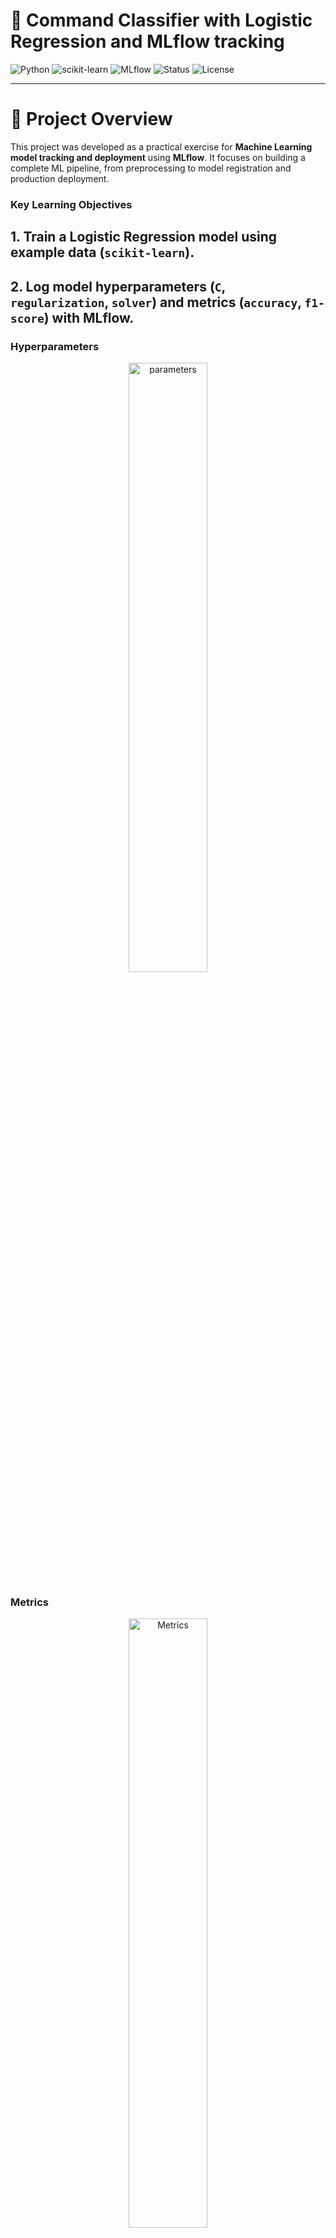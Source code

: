 # 🧠 Command Classifier with Logistic Regression and MLflow tracking

![Python](https://img.shields.io/badge/Python-3.10%2B-blue.svg) ![scikit-learn](https://img.shields.io/badge/scikit--learn-Logistic%20Regression-orange) ![MLflow](https://img.shields.io/badge/MLflow-Tracking%20%26%20Registry-brightgreen) ![Status](https://img.shields.io/badge/Status-Production%20Ready-success) ![License](https://img.shields.io/badge/License-MIT-lightgrey)

---

# 🚀 Project Overview

This project was developed as a practical exercise for **Machine Learning model tracking and deployment** using **MLflow**.
It focuses on building a complete ML pipeline, from preprocessing to model registration and production deployment.

### Key Learning Objectives

## 1. Train a **Logistic Regression model** using example data (`scikit-learn`).
## 2. Log model **hyperparameters** (`C`, `regularization`, `solver`) and **metrics** (`accuracy`, `f1-score`) with MLflow.

### Hyperparameters

<div style="text-align: center;">
   <img src="images/parameters.png" alt="parameters"  width="50%" height="50%" >
</div>

### Metrics

<div style="text-align: center;">
   <img src="images/parameters.png" alt="Metrics"  width="50%" height="50%" >
</div>

## 3. Use `mlflow.sklearn.log_model()` to **save and version** the trained model.

### code

<div style="text-align: center;">
   <img src="images/register.png" alt="register_code"  width="50%" height="50%" >
</div>

## 4. Register the model in the **MLflow Model Registry** with a unique name.

### Model

<div style="text-align: center;">
   <img src="images/models.png" alt="models"  width="50%" height="50%" >
</div>

## 5. Promote the model across lifecycle stages:

   ```
   None → Staging → Production
   ```

### Stage transition

<div style="text-align: center;">
   <img src="images/stage.png" alt="stage"  width="50%" height="50%" >
</div>

### Stage transition in MLFLOW UI

<div style="text-align: center;">
   <img src="images/stage_mlflow.png" alt="stage_mlflow"  width="50%" height="50%" >
</div>

## 6. Observe model versions, descriptions, and performance metrics in the MLflow UI.

### versions with descriptions

<div style="text-align: center;">
   <img src="images/versions.png" alt="stage_mlflow"  width="50%" height="50%" >
</div>

---

## 🧩 Project Structure

```
📁 command-classifier/
│
├── Data.py                     # Data loading, cleaning, label encoding
├── Transformer.py              # Text vectorization using Sentence Transformers
├── Model.py                    # Logistic Regression + embedding pipeline
├── DecodedPipelineWrapper.py   # Adds decoding + probability utilities to the pipeline
├── main.py                     # Full MLflow lifecycle: training → logging → registry
├── Nova.py                     # Loads the trained .pkl model and performs live predictions
├── test_model.py               # Interactive CLI for testing commands with Nova
├── commands_dataset.csv        # Example dataset with text and intents
└── README.md                   # Project documentation

```

---

## 🔍 Component-by-Component Explanation

### 1️⃣ **`Data.py` – Data Loading & Preprocessing**

This module is responsible for **loading**, **validating**, and **preprocessing** the dataset.

#### Key Features:

* Loads CSV data containing:

  ```
  text | command | intent
  ```
* Cleans text (lowercase, removes accents, punctuation, and extra spaces)
* Creates a unified **label column** (`command + intent`)
* Encodes labels using `LabelEncoder`
* Handles errors gracefully (missing file, empty CSV, wrong format)

#### Example Output:

```
✅ Dataset successfully loaded and processed.
Columns: text, label
```

---

### 2️⃣ **`Transformer.py` – Sentence Transformer Vectorization**

This module provides the **text embedding layer** using **Sentence Transformers**.

#### Key Class: `SentenceTransformerVectorizer`

* Wraps `SentenceTransformer` from `sentence-transformers` library.
* Uses the model: `'paraphrase-multilingual-mpnet-base-v2'`.
* Automatically detects and uses **GPU** if available.
* Produces dense numerical embeddings from input text.

#### Example:

```python
from Transformer import SentenceTransformerVectorizer
vectorizer = SentenceTransformerVectorizer()
embeddings = vectorizer.transform(["turn off the computer"])
print(embeddings.shape)  # (1, 768)
```

---

### 3️⃣ **`Model.py` – Model Pipeline & Training**

Defines the **Logistic Regression** model integrated with the transformer-based vectorizer.

#### Pipeline Architecture:

```
[ SentenceTransformerVectorizer ] → [ LogisticRegression ]
```

#### Training Process:

1. Loads cleaned text and encoded labels via `Data.py`
2. Splits data (80% train / 20% test)
3. Builds pipeline and trains model
4. Evaluates performance using:

   * Accuracy
   * Precision
   * Recall
   * F1-score
5. Saves model as `.pkl` for production usage

#### Output Example:

```
🏋️  MODEL TRAINING STARTED
🎯 Accuracy: 0.9423
🏆 F1 Score (weighted): 0.9371
✅ Model successfully trained.
💾 Model saved as model.pkl
```

---

### 4️⃣ **`DecodedPipelineWrapper.py` – Human-Readable Prediction Layer**

A lightweight wrapper to ensure the model returns **decoded labels** (instead of numeric classes) and **prediction probabilities**.

#### Class: `DecodedPipelineWrapper`

* Takes the trained pipeline and fitted `LabelEncoder`
* Provides:

  * `predict(order)` → returns decoded label (string)
  * `probability(order)` → returns confidence in %

#### Example:

```python
decoded_model = DecodedPipelineWrapper(pipeline, label_encoder)
command = "Play music at 6"
prediction = decoded_model.predict(command)
confidence = decoded_model.probability(command)
print(prediction, confidence)
# Output: "play music scheduled" , 97.25%
```

---

### 5️⃣ **`main.py` – MLflow Orchestration**

This script handles the **entire model lifecycle** using MLflow:

* Experiment tracking
* Parameter and metric logging
* Model registration
* Versioning and stage transition

#### Workflow:

1. Initializes MLflow experiment
2. Defines model parameters
3. Trains the pipeline via `ModelLR`
4. Logs all parameters, metrics, and artifacts
5. Registers and promotes model to **Production**

#### Key Features:

* Uses `infer_signature()` for schema consistency
* Automatically creates new model versions
* Promotes model from **Staging → Production**
* Assigns aliases for each stage

#### Example MLflow Console Output:

```
📦 REGISTERING MODEL IN MLFLOW MODEL REGISTRY
✅ Model version successfully created.
🚀 Model successfully moved to 'Production' stage.
🎯 FULL PROCESS COMPLETED SUCCESSFULLY
```

#### Logged Artifacts:

| Type           | Description                         |
| -------------- | ----------------------------------- |
| **Parameters** | Logistic Regression hyperparameters |
| **Metrics**    | Accuracy, F1-score, training time   |
| **Artifacts**  | Dataset, pickled model              |
| **Tags**       | Version, model type, author info    |

---

### 6️⃣ **`Nova.py` – Model Loader & Inference Interface**

`Nova` acts as a **lightweight production client** to load and use the trained model.

#### Workflow:

* Loads `.pkl` model generated by `ModelLR`
* Handles missing/corrupted models gracefully
* Predicts commands using the decoded pipeline
* Returns both prediction and confidence score

#### Example Usage:

```python
from Nova import Nova
model = Nova("model.pkl")
prediction, confidence, time = model.predict("open chrome browser")
print(prediction, confidence)
```

#### Output:

```
🧠 Predicted Command: open chrome immediate
📈 Confidence: 98.6%
⏱️ Inference Time: 0.128s
```

---

### 7️⃣ **`test_model.py` – Interactive CLI Application**

Provides a **terminal interface** to interact with the deployed model.

#### Features:

* Loads the trained model automatically
* Takes user input command
* Displays prediction, probability, and latency
* Type `exit` to quit the program

#### Example Console:

```
🌌  WELCOME TO NOVA'S COMMAND CLASSIFIER  🌌
👉 Enter a command: Turn off the PC

🧠 Detected Command  :  turn off computer immediate
📈 Confidence Level  :  96.73%
⏱️  Processing Time   :  0.1423 seconds
```

---

## 🔄 End-to-End Workflow Summary

| Stage                       | Description                          | Script           |
| --------------------------- | ------------------------------------ | ---------------- |
| **1. Data Preprocessing**   | Clean, encode, and validate dataset  | `Data.py`        |
| **2. Embedding Generation** | Convert text to vector embeddings    | `Transformer.py` |
| **3. Model Training**       | Train LR classifier using embeddings | `Model.py`       |
| **4. Experiment Tracking**  | Log metrics, params, and artifacts   | `main.py`        |
| **5. Model Registration**   | Register, version, and promote model | `main.py`        |
| **6. Model Serving**        | Load and serve `.pkl` model          | `Nova.py`        |
| **7. CLI Prediction**       | Real-time command testing            | `test_model.py`  |

---

## 🧾 Example MLflow Registry Snapshot

| Model Name            | Version | Stage      | Accuracy | F1-score |
| --------------------- | ------- | ---------- | -------- | -------- |
| Nova_classifier_model | 3       | Production | 0.945    | 0.940    |

---

## 🧰 Dependencies

* Python ≥ 3.9
* `mlflow`
* `scikit-learn`
* `pandas`
* `numpy`
* `sentence-transformers`
* `torch`

Install requirements:

```bash
pip install -r requirements.txt
```

---

## 🧑‍💻 Author

**Camilo Ramos Cotes**
Software Engineer | Machine Learning Enthusiast
📧 [camutoxlive20@gmail.com](mailto:camutoxlive20@gmail.com)
🔗 ([https://github.com/Camiloramos2000](https://github.com/Camiloramos2000))

---

## 🏁 Final Outcome

After running this full pipeline, you will obtain:

✅ A **Logistic Regression command classifier**
🧩 Tracked, registered, and versioned in MLflow
🧠 Encoded with SentenceTransformer embeddings
🎯 Wrapped for decoded, human-readable predictions
🚀 Served through a CLI application (“Nova”)

> *“From dataset to production — every stage tracked and versioned with MLflow.”* ✨

